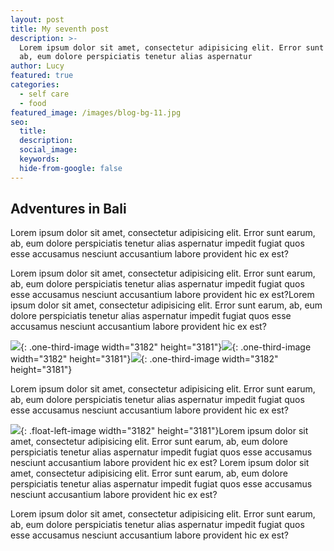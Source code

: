 ```yaml
---
layout: post
title: My seventh post
description: >-
  Lorem ipsum dolor sit amet, consectetur adipisicing elit. Error sunt earum,
  ab, eum dolore perspiciatis tenetur alias aspernatur
author: Lucy
featured: true
categories:
  - self care
  - food
featured_image: /images/blog-bg-11.jpg
seo:
  title:
  description:
  social_image:
  keywords:
  hide-from-google: false
---
```

## Adventures in Bali

Lorem ipsum dolor sit amet, consectetur adipisicing elit. Error sunt earum, ab, eum dolore perspiciatis tenetur alias aspernatur impedit fugiat quos esse accusamus nesciunt accusantium labore provident hic ex est?

Lorem ipsum dolor sit amet, consectetur adipisicing elit. Error sunt earum, ab, eum dolore perspiciatis tenetur alias aspernatur impedit fugiat quos esse accusamus nesciunt accusantium labore provident hic ex est?Lorem ipsum dolor sit amet, consectetur adipisicing elit. Error sunt earum, ab, eum dolore perspiciatis tenetur alias aspernatur impedit fugiat quos esse accusamus nesciunt accusantium labore provident hic ex est?

![](/uploads/travel/travel-1.jpg){: .one-third-image width="3182" height="3181"}![](/uploads/travel/travel-1.jpg){: .one-third-image width="3182" height="3181"}![](/uploads/travel/travel-1.jpg){: .one-third-image width="3182" height="3181"}

Lorem ipsum dolor sit amet, consectetur adipisicing elit. Error sunt earum, ab, eum dolore perspiciatis tenetur alias aspernatur impedit fugiat quos esse accusamus nesciunt accusantium labore provident hic ex est?

![](/uploads/travel/travel-1.jpg){: .float-left-image width="3182" height="3181"}Lorem ipsum dolor sit amet, consectetur adipisicing elit. Error sunt earum, ab, eum dolore perspiciatis tenetur alias aspernatur impedit fugiat quos esse accusamus nesciunt accusantium labore provident hic ex est? Lorem ipsum dolor sit amet, consectetur adipisicing elit. Error sunt earum, ab, eum dolore perspiciatis tenetur alias aspernatur impedit fugiat quos esse accusamus nesciunt accusantium labore provident hic ex est?

Lorem ipsum dolor sit amet, consectetur adipisicing elit. Error sunt earum, ab, eum dolore perspiciatis tenetur alias aspernatur impedit fugiat quos esse accusamus nesciunt accusantium labore provident hic ex est?
